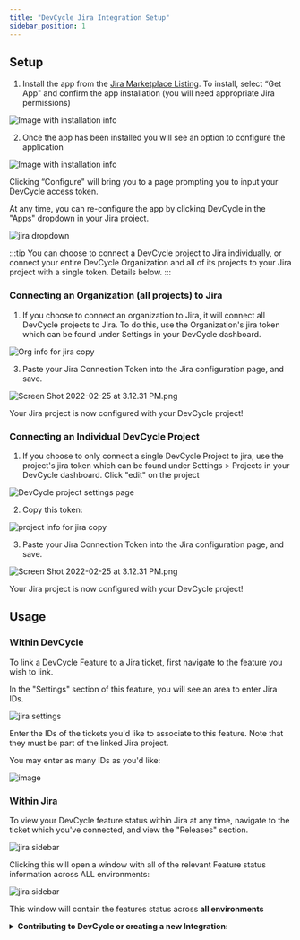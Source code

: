 ```yaml
---
title: "DevCycle Jira Integration Setup"
sidebar_position: 1
---
```

## Setup

1. Install the app from the [Jira Marketplace Listing](https://marketplace.atlassian.com/apps/1227643/devcycle-feature-flag-management-for-jira). To install, select “Get App" and confirm the app installation (you will need appropriate Jira permissions)

![Image with installation info](/feb-2022-jira-marketplace-header.png)

2. Once the app has been installed you will see an option to configure the application

![Image with installation info](/feb-2022-jira-marketplace-header-added.png)

 Clicking “Configure" will bring you to a page prompting you to input your DevCycle access token. 

 At any time, you can re-configure the app by clicking DevCycle in the "Apps" dropdown in your Jira project.

 ![jira dropdown](/feb-2022-jira-dropdown.png)

:::tip
You can choose to connect a DevCycle project to Jira individually, or connect your entire DevCycle Organization and all of its projects to your Jira project with a single token.  Details below.
:::

### Connecting an Organization (all projects) to Jira

1. If you choose to connect an organization to Jira, it will connect all DevCycle projects to Jira. To do this, use the Organization's jira token which can be found under Settings in your DevCycle dashboard.

![Org info for jira copy](/june-2023-jira-organization-connect.png)

3. Paste your Jira Connection Token into the Jira configuration page, and save.
 
![Screen Shot 2022-02-25 at 3.12.31 PM.png](/feb-2022-jira-app-config.png)
    
Your Jira project is now configured with your DevCycle project!

### Connecting an Individual DevCycle Project

1. If you choose to only connect a single DevCycle Project to jira, use the project's jira token which can be found under Settings > Projects in your DevCycle dashboard. Click "edit" on the project 

![DevCycle project settings page](/feb-2022-jira-project-settings-1.png)

2. Copy this token:

![project info for jira copy](/feb-2022-jira-copy.png)

3. Paste your Jira Connection Token into the Jira configuration page, and save.
 
![Screen Shot 2022-02-25 at 3.12.31 PM.png](/feb-2022-jira-app-config.png)
    
Your Jira project is now configured with your DevCycle project!


## Usage

### Within DevCycle

To link a DevCycle Feature to a Jira ticket, first navigate to the feature you wish to link.

In the "Settings" section of this feature, you will see an area to enter Jira IDs. 

![jira settings](/feb-2022-jira-settings.png)

Enter the IDs of the tickets you'd like to associate to this feature. Note that they must be part of the linked Jira project. 

You may enter as many IDs as you'd like:

![image](/feb-2022-jira-ids-entered.png)


### Within Jira

To view your DevCycle feature status within Jira at any time, navigate to the ticket which you've connected, and view the "Releases" section. 

![jira sidebar](/feb-2022-within-jira.png)

Clicking this will open a window with all of the relevant Feature status information across ALL environments:

![jira sidebar](/feb-2022-jira-example.png)

This window will contain the features status across **all environments**

<details>
  <summary>
 <b><i className="fas fa-arrows-alt"></i> Contributing to DevCycle or creating a new Integration:</b>
  </summary>
  <div>     
    <p>
    If you would like to contribute to an existing integration or tool, all of DevCycle's tools and integrations  are <a href="https://github.com/devcycleHQ">open source on the DevCycle github repository.</a>
</p>
<p>
 Further, if you'd like to create a new tool or integration, a great starting point is <a href="/management-api/">DevCycle's Management API</a> which allows you to modify and interact with features and more within a devcycle project, as well as the <a href="/bucketing-api/">DevCycle Bucketing API</a>  which is used to give users features and variables (as used within the DevCycle SDKs!)
  </p>
  </div>
</details>